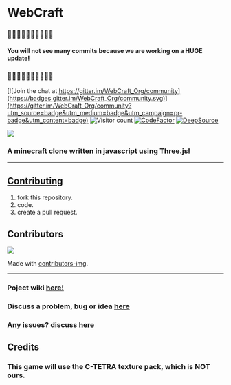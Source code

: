 # WebCraft

### 🚧🚧🚧🚧🚧🚧🚧🚧🚧🚧
#### You will not see many commits because we are working on a HUGE update!
### 🚧🚧🚧🚧🚧🚧🚧🚧🚧🚧

[![Join the chat at https://gitter.im/WebCraft_Org/community](https://badges.gitter.im/WebCraft_Org/community.svg)](https://gitter.im/WebCraft_Org/community?utm_source=badge&utm_medium=badge&utm_campaign=pr-badge&utm_content=badge)
![Visitor count](https://shields-io-visitor-counter.herokuapp.com/badge?page=WebCraft-Community.WebCraft)
[![CodeFactor](https://www.codefactor.io/repository/github/webcraft-community/webcraft/badge)](https://www.codefactor.io/repository/github/webcraft-community/webcraft)
[![DeepSource](https://deepsource.io/gh/TheWebCrafters/WebCraft.svg/?label=active+issues&show_trend=true&token=EnrWE64qLBBvvbSb-1obVxxU)](https://deepsource.io/gh/TheWebCrafters/WebCraft/?ref=repository-badge)

<a href="https://webcraft-community.github.io/WebCraft/">
  <img src="https://user-images.githubusercontent.com/74598401/128462836-44ade92b-049b-4c64-ac59-a61f0bc39268.png" />
</a>

### A minecraft clone written in javascript using Three.js!
<hr>

## [Contributing](https://github.com/WebCraft-Community/WebCraft/blob/main/CONTRIBUTING.md)
1. fork this repository.
2. code.
3. create a pull request.

## Contributors
<a href="https://github.com/WebCraft-Community/WebCraft/graphs/contributors">
  <img src="https://contrib.rocks/image?repo=WebCraft-Community/WebCraft" />
</a>

Made with [contributors-img](https://contrib.rocks).

<hr>

### Poject wiki [here!](https://github.com/WebCraft-Community/WebCraft/wiki)
### Discuss a problem, bug or idea [here](https://github.com/WebCraft-Community/WebCraft/discussions)
### Any issues? discuss [here](https://github.com/WebCraft-Community/WebCraft/issues)

## Credits

### This game will use the C-TETRA texture pack, which is NOT ours.
